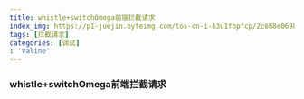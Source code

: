 ```yaml
---
title: whistle+switchOmega前端拦截请求
index_img: https://p1-juejin.byteimg.com/tos-cn-i-k3u1fbpfcp/2c668e06988a4da6bfd6edb52203d165~tplv-k3u1fbpfcp-watermark.image
tags: [拦截请求]
categories: [调试]
: 'valine'
---
```



### whistle+switchOmega前端拦截请求

